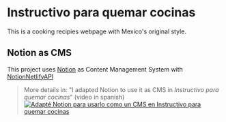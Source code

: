 # Instructivo para quemar cocinas

This is a cooking recipies webpage with Mexico's original style.

## Notion as CMS

This project uses [Notion](http://notion.so/) as Content Management System with [NotionNetlifyAPI](https://github.com/JorgeArreolaS/NotionNetlifyAPI)

> More details in: "I adapted Notion to use it as CMS in *Instructivo para quemar cocinas*" (video in spanish)
[![Adapté Notion para usarlo como un CMS en Instructivo para quemar cocinas](http://img.youtube.com/vi/Wp8-FxVpMsk/0.jpg)](http://www.youtube.com/watch?v=Wp8-FxVpMsk "Adapté Notion para usarlo como un CMS en Instructivo para quemar cocinas")
